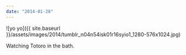 ```yaml
---
date: "2014-01-28"
---
```


![yo yo]({{ site.baseurl }}/assets/images/2014/tumblr_n04n54isk01r16syio1_1280-576x1024.jpg)

Watching Totoro in the bath.
